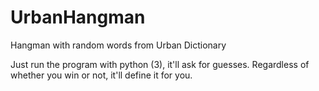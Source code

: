 # UrbanHangman
Hangman with random words from Urban Dictionary


Just run the program with python (3), it'll ask for guesses. Regardless of whether you win or not, it'll define it for you.
